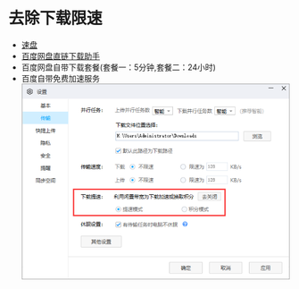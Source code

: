 # 去除下载限速
- [速盘](http://www.speedpan.com/)
- [百度网盘直链下载助手](https://github.com/syhyz1990/baiduyun)
- 百度网盘自带下载套餐(套餐一：5分钟,套餐二：24小时)
- 百度自带免费加速服务\
![image](./images/baidupan.png)
